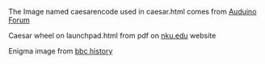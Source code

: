 The Image named caesarencode used in caesar.html comes from [Auduino Forum](https://www.google.com/url?sa=i&url=https%3A%2F%2Fforum.arduino.cc%2Ft%2Fcaesar-cipher-with-arduino-pt-1%2F189683&psig=AOvVaw2J9nm_yI2d4ZfePGb0oobx&ust=1706270588054000&source=images&cd=vfe&opi=89978449&ved=0CBMQjhxqFwoTCNj_8Li_-IMDFQAAAAAdAAAAABAD)

Caesar wheel on launchpad.html from pdf on [nku.edu](https://www.nku.edu/~christensen/1901%20cscmat%20483%20section%202%20caesar%20ciphers.pdf) website

Enigma image from [bbc history](https://www.bbc.co.uk/history/topics/enigma) 